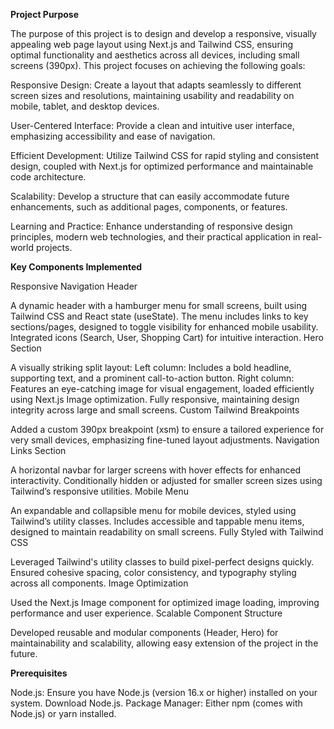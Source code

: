 
**Project Purpose**

The purpose of this project is to design and develop a responsive, visually appealing web page layout using Next.js and Tailwind CSS, ensuring optimal functionality and aesthetics across all devices, including small screens (390px). This project focuses on achieving the following goals:

Responsive Design:
Create a layout that adapts seamlessly to different screen sizes and resolutions, maintaining usability and readability on mobile, tablet, and desktop devices.

User-Centered Interface:
Provide a clean and intuitive user interface, emphasizing accessibility and ease of navigation.

Efficient Development:
Utilize Tailwind CSS for rapid styling and consistent design, coupled with Next.js for optimized performance and maintainable code architecture.

Scalability:
Develop a structure that can easily accommodate future enhancements, such as additional pages, components, or features.

Learning and Practice:
Enhance understanding of responsive design principles, modern web technologies, and their practical application in real-world projects.


**Key Components Implemented**

Responsive Navigation Header

A dynamic header with a hamburger menu for small screens, built using Tailwind CSS and React state (useState).
The menu includes links to key sections/pages, designed to toggle visibility for enhanced mobile usability.
Integrated icons (Search, User, Shopping Cart) for intuitive interaction.
Hero Section

A visually striking split layout:
Left column: Includes a bold headline, supporting text, and a prominent call-to-action button.
Right column: Features an eye-catching image for visual engagement, loaded efficiently using Next.js Image optimization.
Fully responsive, maintaining design integrity across large and small screens.
Custom Tailwind Breakpoints

Added a custom 390px breakpoint (xsm) to ensure a tailored experience for very small devices, emphasizing fine-tuned layout adjustments.
Navigation Links Section

A horizontal navbar for larger screens with hover effects for enhanced interactivity.
Conditionally hidden or adjusted for smaller screen sizes using Tailwind’s responsive utilities.
Mobile Menu

An expandable and collapsible menu for mobile devices, styled using Tailwind’s utility classes.
Includes accessible and tappable menu items, designed to maintain readability on small screens.
Fully Styled with Tailwind CSS

Leveraged Tailwind's utility classes to build pixel-perfect designs quickly.
Ensured cohesive spacing, color consistency, and typography styling across all components.
Image Optimization

Used the Next.js Image component for optimized image loading, improving performance and user experience.
Scalable Component Structure

Developed reusable and modular components (Header, Hero) for maintainability and scalability, allowing easy extension of the project in the future.



**Prerequisites**

Node.js: Ensure you have Node.js (version 16.x or higher) installed on your system. Download Node.js.
Package Manager: Either npm (comes with Node.js) or yarn installed.
